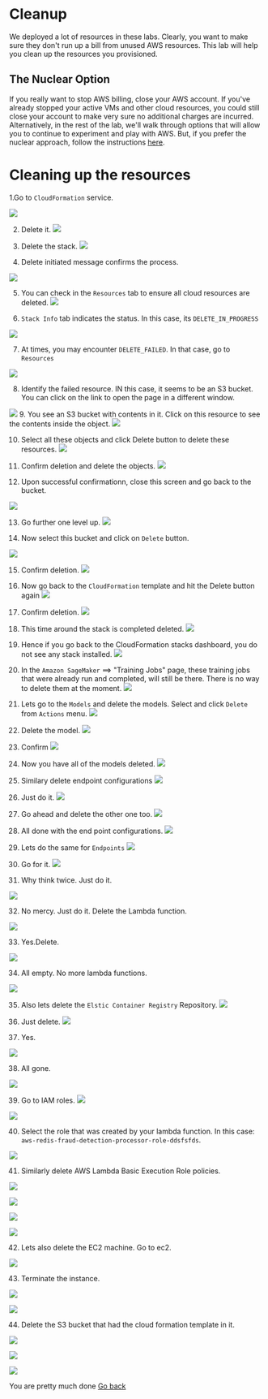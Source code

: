 # Cleanup

We deployed a lot of resources in these labs.  Clearly, you want to make sure they don't run up a bill from unused AWS resources.  This lab will help you clean up the resources you provisioned.



## The Nuclear Option
If you really want to stop AWS billing, close your AWS account.  If you've already stopped your active VMs and other cloud resources, you could still close your account to make very sure no additional charges are incurred.  Alternatively, in the rest of the lab, we'll walk through options that will allow you to continue to experiment and play with AWS.  But, if you prefer the nuclear approach, follow the instructions [here](https://aws.amazon.com/premiumsupport/knowledge-center/close-aws-account/).



# Cleaning up the resources

1.Go to `CloudFormation` service.

![](images/01-cleanup.png)

2. Delete it.
![](images/02-cleanup.png)

3. Delete the stack.
![](images/03-cleanup.png)

4. Delete initiated message confirms the process.

![](images/04-cleanup.png)

5. You can check in the `Resources` tab to ensure all cloud resources are deleted.
![](images/05-cleanup.png)

6. `Stack Info` tab indicates the status. In this case, its `DELETE_IN_PROGRESS`

![](images/06-cleanup.png)

7. At times, you may encounter `DELETE_FAILED`. In that case, go to `Resources`

![](images/07-cleanup.png)

8. Identify the failed resource. IN this case, it seems to be an S3 bucket. You can click on the link to open the page in a different window.

![](images/08-cleanup.png)
9. You see an S3 bucket with contents in it. Click on this resource to see the contents inside the object.
![](images/09-cleanup.png)

10. Select all these objects and click Delete button to delete these resources.
![](images/10-cleanup.png)

11. Confirm deletion and delete the objects.
![](images/11-cleanup.png)

12. Upon successful confirmationn, close this screen and go back to the bucket.

![](images/12-cleanup.png)

13. Go further one level up.
![](images/13-cleanup.png)

14. Now select this bucket and click on `Delete` button.

![](images/14-cleanup.png)

15. Confirm deletion.
![](images/15-cleanup.png)

16. Now go back to the `CloudFormation` template and hit the Delete button again
![](images/16-cleanup.png)

17. Confirm deletion.
![](images/17-cleanup.png)

18. This time around the stack is completed deleted.
![](images/18-cleanup.png)

19. Hence if you go back to the CloudFormation stacks dashboard, you do not see any stack installed.
![](images/19-cleanup.png)

20. In the `Amazon SageMaker` ==> "Training Jobs" page, these training jobs that were already run and completed, will still be there. There is no way to delete them at the moment.
![](images/20-cleanup.png)

21. Lets go to the `Models` and delete the models. Select and click `Delete` from `Actions` menu.
![](images/21-cleanup.png)

22. Delete the model.
![](images/22-cleanup.png)

23. Confirm
![](images/23-cleanup.png)

24. Now you have all of the models deleted.
![](images/24-cleanup.png)

25. Similary delete endpoint configurations
![](images/25-cleanup.png)

26. Just do it.
![](images/26-cleanup.png)

27. Go ahead and delete the other one too.
![](images/27-cleanup.png)

28. All done with the end point configurations.
![](images/28-cleanup.png)

29. Lets do the same for `Endpoints`
![](images/29-cleanup.png)

30. Go for it.
![](images/30-cleanup.png)

31. Why think twice. Just do it.

![](images/31-cleanup.png)

32. No mercy. Just do it. Delete the Lambda function.

![](images/32-cleanup.png)

33. Yes.Delete.

![](images/33-cleanup.png)

34. All empty. No more lambda functions.

![](images/34-cleanup.png)

35. Also lets delete the `Elstic Container Registry` Repository.
![](images/35-cleanup.png)

36. Just delete.
![](images/36-cleanup.png)

37. Yes.

![](images/37-cleanup.png)

38. All gone.

![](images/38-cleanup.png)

39. Go to IAM roles.
![](images/39-cleanup.png)

![](images/40-cleanup.png)

40. Select the role that was created by your lambda function. In this case: `aws-redis-fraud-detection-processor-role-ddsfsfds`.

![](images/41-cleanup.png)

41. Similarly delete AWS Lambda Basic Execution Role policies.

![](images/42-cleanup.png)

![](images/43-cleanup.png)

![](images/44-cleanup.png)

![](images/45-cleanup.png)

42. Lets also delete the EC2 machine. Go to ec2.

![](images/46-cleanup.png)

43. Terminate the instance.

![](images/47-cleanup.png)

![](images/48-cleanup.png)

44. Delete the S3 bucket that had the cloud formation template in it.

![](images/49-cleanup.png)

![](images/50-cleanup.png)

![](images/51-cleanup.png)


You are pretty much done  [Go back](..)
